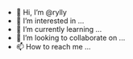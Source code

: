- 👋 Hi, I’m @rylly
- 👀 I’m interested in ...
- 🌱 I’m currently learning ...
- 💞️ I’m looking to collaborate on ...
- 📫 How to reach me ...

<!---
rylly/rylly is a ✨ special ✨ repository because its `README.md` (this file) appears on your GitHub profile.
You can click the Preview link to take a look at your changes.
--->
